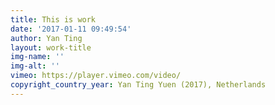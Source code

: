 ```yaml
---
title: This is work
date: '2017-01-11 09:49:54'
author: Yan Ting
layout: work-title
img-name: ''
img-alt: ''
vimeo: https://player.vimeo.com/video/
copyright_country_year: Yan Ting Yuen (2017), Netherlands
---
```

